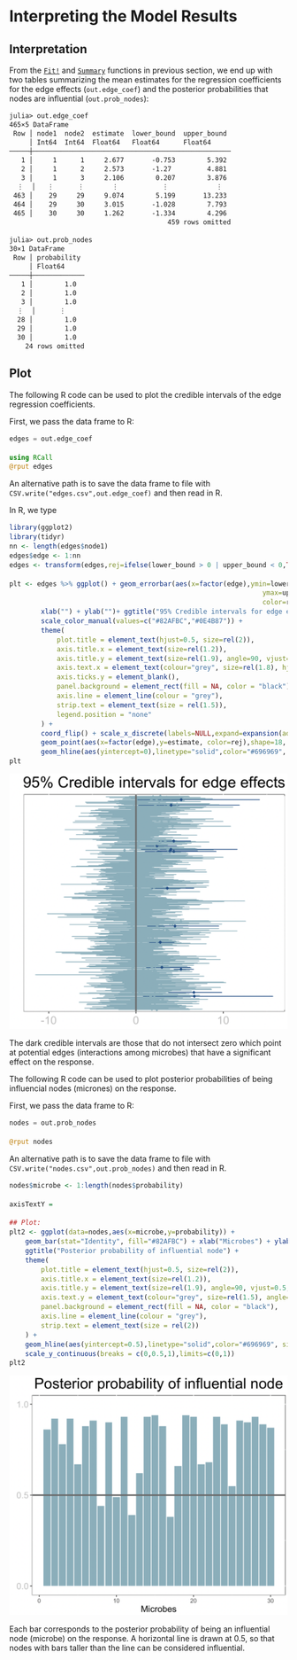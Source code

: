 # Interpreting the Model Results

## Interpretation

From the [`Fit!`](@ref) and [`Summary`](@ref) functions in previous section, we end up with two tables summarizing the mean estimates for the regression coefficients for the edge effects (`out.edge_coef`) and the posterior probabilities that nodes are influential (`out.prob_nodes`):


```
julia> out.edge_coef
465×5 DataFrame
 Row │ node1  node2  estimate  lower_bound  upper_bound 
     │ Int64  Int64  Float64   Float64      Float64     
─────┼──────────────────────────────────────────────────
   1 │     1      1     2.677       -0.753        5.392
   2 │     1      2     2.573       -1.27         4.881
   3 │     1      3     2.106        0.207        3.876
  ⋮  │   ⋮      ⋮       ⋮           ⋮            ⋮
 463 │    29     29     9.074        5.199       13.233
 464 │    29     30     3.015       -1.028        7.793
 465 │    30     30     1.262       -1.334        4.296
                                        459 rows omitted

julia> out.prob_nodes
30×1 DataFrame
 Row │ probability 
     │ Float64     
─────┼─────────────
   1 │        1.0
   2 │        1.0
   3 │        1.0
  ⋮  │      ⋮
  28 │        1.0
  29 │        1.0
  30 │        1.0
    24 rows omitted
```

## Plot

The following R code can be used to plot the credible intervals of the edge regression coefficients. 

First, we pass the data frame to R:
```julia
edges = out.edge_coef

using RCall
@rput edges
```

An alternative path is to save the data frame to file with `CSV.write("edges.csv",out.edge_coef)` and then read in R.

In R, we type
```R
library(ggplot2)
library(tidyr)
nn <- length(edges$node1)
edges$edge <- 1:nn
edges <- transform(edges,rej=ifelse(lower_bound > 0 | upper_bound < 0,TRUE,FALSE))

plt <- edges %>% ggplot() + geom_errorbar(aes(x=factor(edge),ymin=lower_bound,
                                                                ymax=upper_bound,
                                                                color=rej)) +
        xlab("") + ylab("")+ ggtitle("95% Credible intervals for edge effects")+
        scale_color_manual(values=c("#82AFBC","#0E4B87")) + 
        theme(
            plot.title = element_text(hjust=0.5, size=rel(2)),
            axis.title.x = element_text(size=rel(1.2)),
            axis.title.y = element_text(size=rel(1.9), angle=90, vjust=0.5, hjust=0.5),
            axis.text.x = element_text(colour="grey", size=rel(1.8), hjust=.5, vjust=.5, face="plain"),
            axis.ticks.y = element_blank(),
            panel.background = element_rect(fill = NA, color = "black"),
            axis.line = element_line(colour = "grey"),
            strip.text = element_text(size = rel(1.5)),
            legend.position = "none"
        ) +
        coord_flip() + scale_x_discrete(labels=NULL,expand=expansion(add=4)) +
        geom_point(aes(x=factor(edge),y=estimate, color=rej),shape=18, size=2) +
        geom_hline(aes(yintercept=0),linetype="solid",color="#696969", size=1)
plt
```

![edges](../assets/edges.png)

The dark credible intervals are those that do not intersect zero which point at potential edges (interactions among microbes) that have a significant effect on the response.


The following R code can be used to plot posterior probabilities of being influencial nodes (micrones) on the response.

First, we pass the data frame to R:
```julia
nodes = out.prob_nodes

@rput nodes
```

An alternative path is to save the data frame to file with `CSV.write("nodes.csv",out.prob_nodes)` and then read in R.

```R
nodes$microbe <- 1:length(nodes$probability)

axisTextY = 

## Plot:
plt2 <- ggplot(data=nodes,aes(x=microbe,y=probability)) + 
    geom_bar(stat="Identity", fill="#82AFBC") + xlab("Microbes") + ylab("") + 
    ggtitle("Posterior probability of influential node") +
    theme(
        plot.title = element_text(hjust=0.5, size=rel(2)),
        axis.title.x = element_text(size=rel(1.2)),
        axis.title.y = element_text(size=rel(1.9), angle=90, vjust=0.5, hjust=0.5),
        axis.text.y = element_text(colour="grey", size=rel(1.5), angle=0, hjust=.5, vjust=.5, face="plain"),
        panel.background = element_rect(fill = NA, color = "black"),
        axis.line = element_line(colour = "grey"),
        strip.text = element_text(size = rel(2))
    ) +
    geom_hline(aes(yintercept=0.5),linetype="solid",color="#696969", size=1)+
    scale_y_continuous(breaks = c(0,0.5,1),limits=c(0,1))
plt2
```
![nodes](../assets/nodes.png)

Each bar corresponds to the posterior probability of being an influential node (microbe) on the response. A horizontal line is drawn at 0.5, so that nodes with bars taller than the line can be considered influential.
